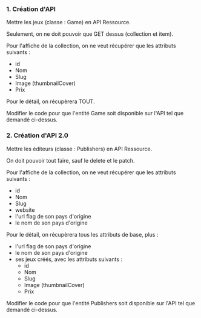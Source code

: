 
### 1. Création d'API

Mettre les jeux (classe : Game) en API Ressource.

Seulement, on ne doit pouvoir que GET dessus (collection et item).

Pour l'affiche de la collection, on ne veut récupérer que les attributs suivants :
- id
- Nom
- Slug
- Image (thumbnailCover)
- Prix

Pour le détail, on récupèrera TOUT.

Modifier le code pour que l'entité Game soit disponible sur l'API tel que demandé ci-dessus.


### 2. Création d'API 2.0

Mettre les éditeurs (classe : Publishers) en API Ressource.

On doit pouvoir tout faire, sauf le delete et le patch.

Pour l'affiche de la collection, on ne veut récupérer que les attributs suivants :
- id
- Nom
- Slug
- website
- l'url flag de son pays d'origine
- le nom de son pays d'origine

Pour le détail, on récupèrera tous les attributs de base, plus :
- l'url flag de son pays d'origine
- le nom de son pays d'origine
- ses jeux créés, avec les attributs suivants :
  - id
  - Nom
  - Slug
  - Image (thumbnailCover)
  - Prix

Modifier le code pour que l'entité Publishers soit disponible sur l'API tel que demandé ci-dessus.

